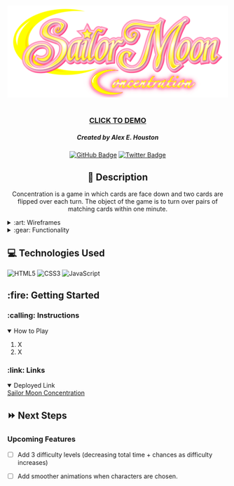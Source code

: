 <div id="header" align="center">
    <img src="img/logo.png" width="800">
</div>

<div id="description" align="center">

#

### [CLICK TO DEMO](https://alexehouston.github.io/concentration/)

##### Created by Alex E. Houston

[![GitHub Badge](https://img.shields.io/github/followers/alexehouston?label=Follow&style=social)](https://www.github.com/alexehouston/)
[![Twitter Badge](https://img.shields.io/twitter/follow/alexehouston?label=%40alexehouston&style=social)](https://twitter.com/alexehouston)

## :pencil: Description

Concentration is a game in which cards are face down and
two cards are flipped over each turn. The object of the game
is to turn over pairs of matching cards within one minute.

</div>

<details>
    <summary>:art: Wireframes</summary>
        <h3>Feed Page</h3>
        <img src="pseudocode/wireframe.jpg" width="700">
</details>

<details>
    <summary>:gear: Functionality</summary>
        <h3>Home Page</h3>
        <img src="img/home-screen.jpg" width="700">
        <h3 align="center">Starter Board</h3>
        <img src="img/before-screen.jpg" width="700">
        <h3 align="center">Complete Board</h3>
        <img src="img/after-screen.jpg"width="700">
        <h3 align="center">Win Page</h3>
        <img src="img/win-screen.jpg"width="700">
        <h3 align="center">Lose Page</h3>
        <img src="img/lose-screen.jpg"width="700">
</details>

## :computer: Technologies Used

![HTML5](https://img.shields.io/badge/-HTML5-05122A?style=flat&logo=html5)
![CSS3](https://img.shields.io/badge/-CSS-05122A?style=flat&logo=css3)
![JavaScript](https://img.shields.io/badge/-JavaScript-05122A?style=flat&logo=javascript)


<h2>:fire: Getting Started</h2>

<h3>:calling: Instructions</h3>
<details open>
  <summary>How to Play</summary>
  <ol>
    <li>
      X
    </li>
    <li>
      X
    </li>
  </ol>
</details>

<h3>:link: Links</h3>

<details open>
  <summary>Deployed Link</summary>
  <a href="https://alexehouston.github.io/concentration/">Sailor Moon Concentration</a>
</details>

## :fast_forward: Next Steps

### Upcoming Features

- [ ] Add 3 difficulty levels (decreasing total time + chances as difficulty increases)

- [ ] Add smoother animations when characters are chosen.